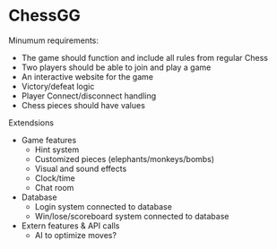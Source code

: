 # ChessGG

Minumum requirements:
- The game should function and include all rules from regular Chess
- Two players should be able to join and play a game
- An interactive website for the game
- Victory/defeat logic
- Player Connect/disconnect handling
- Chess pieces should have values

Extendsions
- Game features
  - Hint system
  - Customized pieces (elephants/monkeys/bombs)
  - Visual and sound effects
  - Clock/time
  - Chat room
- Database
  - Login system connected to database
  - Win/lose/scoreboard system connected to database
- Extern features & API calls
  - AI to optimize moves?
